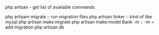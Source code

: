 php artisan - get list of available commands

php artisam migrate :: run migration files
php artisan tinker :: kind of like mysql
php artisan make:migrate
php artisan make:model Bank -m :: -m = add migration
php artisan db
